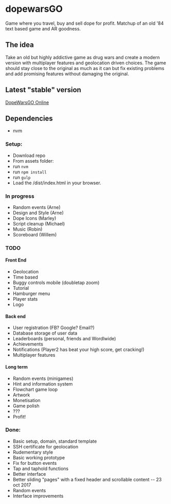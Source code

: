 # dopewarsGO
Game where you travel, buy and sell dope for profit. Matchup of an old '84 text based game and AR goodness.

## The idea
Take an old but highly addictive game as drug wars and create a modern version with multiplayer features and geolocation driven choices.
The game should stay close to the original as much as it can but fix existing problems and add promising features without damaging the original.

## Latest "stable" version
[DopeWarsGO Online](https://www.dopewars-go.nl "Dopewars GO Homepage")

## Dependencies
* nvm

### Setup:
* Download repo
* From assets folder:
* run `nvm`
* run `npm install`
* run `gulp`
* Load the /dist/index.html in your browser.

### In progress
* Random events (Arne)
* Design and Style (Arne)
* Dope Icons (Marley)
* Script cleanup (Michael)
* Music (Robin)
* Scoreboard (Willem)

### TODO

#### Front End
* Geolocation
* Time based
* Buggy controls mobile (doubletap zoom)
* Tutorial
* Hamburger menu
* Player stats
* Logo

#### Back end
* User registration (FB? Google? Email?)
* Database storage of user data
* Leaderboards (personal, friends and Wordlwide)
* Achievements
* Notifications (Player2 has beat your high score, get cracking!)
* Multiplayer features

#### Long term
* Random events (minigames)
* Hint and information system
* Flowchart game loop
* Artwork
* Monetisation
* Game polish
* ???
* Profit!

### Done:
* Basic setup, domain, standard template
* SSH certificate for geolocation
* Rudementary style
* Basic working prototype
* Fix for button events
* Tap and taphold functions
* Better interface
* Better sliding "pages" with a fixed header and scrollable content
-- 23 oct 2017
* Random events
* Interface improvements